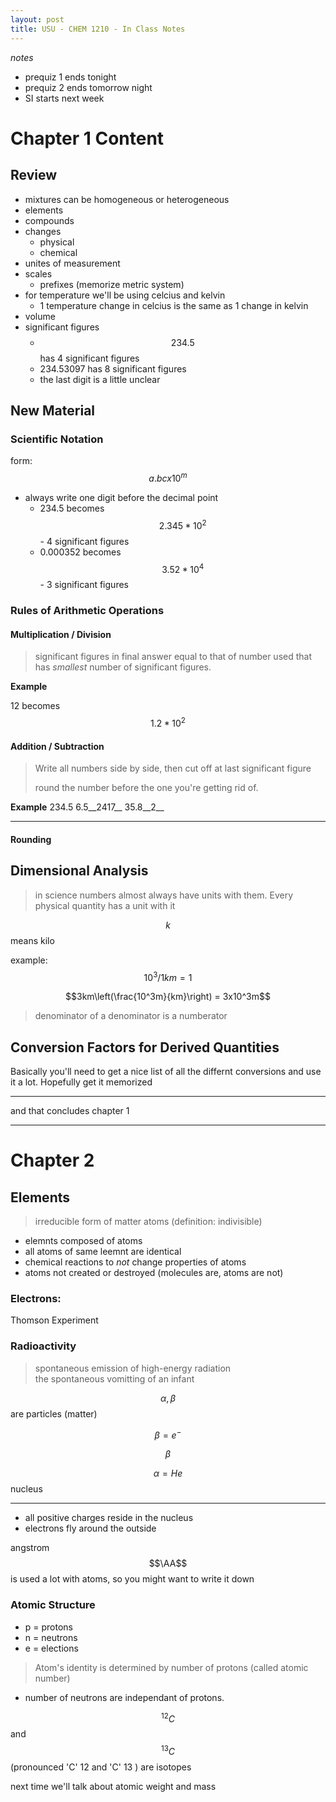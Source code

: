 ```yaml
---
layout: post
title: USU - CHEM 1210 - In Class Notes 
---
```


_notes_

- prequiz 1 ends tonight
- prequiz 2 ends tomorrow night
- SI starts next week

# Chapter 1 Content

## Review

- mixtures can be homogeneous or heterogeneous
- elements
- compounds
- changes
    + physical
    + chemical
- unites of measurement
- scales
    + prefixes (memorize metric system)
- for temperature we'll be using celcius and kelvin
    + 1 temperature change in celcius is the same as 1 change in kelvin
- volume
- significant figures
    + $$234.5$$ has 4 significant figures
    + 234.53097 has 8 significant figures
    + the last digit is a little unclear

## New Material

### Scientific Notation

form: $$a.bc x 10^m$$

- always write one digit before the decimal point
    + 234.5 becomes $$2.345 * 10^2$$ - 4 significant figures
    + 0.000352 becomes $$3.52 * 10^4$$ - 3 significant figures

### Rules of Arithmetic Operations

#### Multiplication / Division
> significant figures in final answer equal to that of number used that has _smallest_ number of significant figures.

__Example__

12 becomes $$1.2 * 10^2$$

#### Addition / Subtraction
> Write all numbers side by side, then cut off at last significant figure
> 
> round the number before the one you're getting rid of.

__Example__
234.5
  6.5__2417__
 35.8__2__
______________

#### Rounding

## Dimensional Analysis

> in science numbers almost always have units with them.
> Every physical quantity has a unit with it

$$k$$ means kilo

example: $$10^3 / 1km = 1$$

$$3km\left(\frac{10^3m}{km}\right) = 3x10^3m$$

> denominator of a denominator is a numberator

## Conversion Factors for Derived Quantities

Basically you'll need to get a nice list of all the differnt conversions and use it a lot. Hopefully get it memorized

---

and that concludes chapter 1

---

# Chapter 2

## Elements

> irreducible form of matter
> atoms (definition: indivisible)

- elemnts composed of atoms
- all atoms of same leemnt are identical
- chemical reactions to _not_ change properties of atoms
- atoms not created or destroyed (molecules are, atoms are not)

### Electrons:

Thomson Experiment

### Radioactivity

> spontaneous emission of high-energy radiation  
> the spontaneous vomitting of an infant

$$\alpha, \beta$$ are particles (matter)

$$\beta = e^-$$

$$\beta$$

$$\alpha = He$$ nucleus

---

- all positive charges reside in the nucleus
- electrons fly around the outside

angstrom $$\AA$$ is used a lot with atoms, so you might want to write it down

### Atomic Structure

- p = protons
- n = neutrons
- e = elections

> Atom's identity is determined by number of protons (called atomic number)

- number of neutrons are independant of protons.

$$^{12}C$$ and $$^{13}C$$ (pronounced 'C' 12 and 'C' 13 ) are isotopes

next time we'll talk about atomic weight and mass


